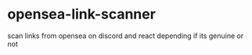 # opensea-link-scanner
scan links from opensea on discord and react depending if its genuine or not

